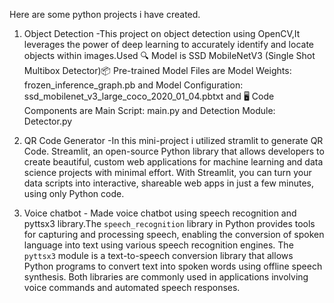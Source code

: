 Here are some python projects i have created.

1) Object Detection -This project on object detection using OpenCV,It leverages the power of deep learning to accurately identify and locate objects within images.Used
  🔍 Model is SSD MobileNetV3 (Single Shot Multibox Detector)📦 Pre-trained Model Files are Model Weights: frozen_inference_graph.pb and Model Configuration: ssd_mobilenet_v3_large_coco_2020_01_04.pbtxt
   and 🖥️ Code Components are Main Script: main.py and Detection Module: Detector.py
   
2) QR Code Generator -In this mini-project i utilized stramlit to generate QR Code. Streamlit, an open-source Python library that allows developers to create beautiful, custom web applications for machine learning 
   and data science projects with minimal effort. With Streamlit, you can turn your data scripts into interactive, shareable web apps in just a few minutes, using only Python code.
   
3) Voice chatbot - Made voice chatbot using speech recognition and pyttsx3 library.The `speech_recognition` library in Python provides tools for capturing and processing speech, enabling the conversion of
   spoken language into text using various speech recognition engines. The `pyttsx3` module is a text-to-speech conversion library that allows Python programs to convert text into spoken words using offline
   speech synthesis. Both libraries are commonly used in applications involving voice commands and automated speech responses.

